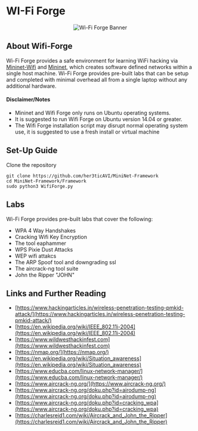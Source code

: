 # WI-Fi Forge

<div style="text-align: center;">
  <img src="https://github.com/her3ticAVI/MiniNet-Framework/blob/main/images/wififorge.png" alt="Wi-Fi Forge Banner">
</div>

## About Wifi-Forge

Wi-Fi Forge provides a safe environment for learning WiFi hacking via [Mininet-Wifi](https://github.com/intrig-unicamp/mininet-wifi/tree/master?tab=readme-ov-file) and [Mininet](https://github.com/mininet/mininet), which creates software defined networks within a single host machine. Wi-Fi Forge provides pre-built labs that can be setup and completed with minimal overhead all from a single laptop without any additional hardware.

#### Disclaimer/Notes

- Mininet and Wifi Forge only runs on Ubuntu operating systems. 
- It is suggested to run Wifi Forge on Ubuntu version 14.04 or greater. 
- The Wifi Forge installation script may disrupt normal operating system use, it is suggested to use a fresh install or virtual machine

## Set-Up Guide

Clone the repository
```
git clone https://github.com/her3ticAVI/MiniNet-Framework
cd MiniNet-Framework/Framework
sudo python3 WifiForge.py
```

## Labs

Wi-Fi Forge provides pre-built labs that cover the following:

- WPA 4 Way Handshakes
- Cracking Wifi Key Encryption
- The tool eaphammer
- WPS Pixie Dust Attacks
- WEP wifi attakcs
- The ARP Spoof tool and downgrading ssl
- The aircrack-ng tool suite
- John the Ripper "JOHN"

## Links and Further Reading 

- [https://www.hackingarticles.in/wireless-penetration-testing-pmkid-attack/](https://www.hackingarticles.in/wireless-penetration-testing-pmkid-attack/)
- [https://en.wikipedia.org/wiki/IEEE_802.11i-2004](https://en.wikipedia.org/wiki/IEEE_802.11i-2004)
- [https://www.wildwesthackinfest.com](https://www.wildwesthackinfest.com)
- [https://nmap.org/](https://nmap.org/)
- [https://en.wikipedia.org/wiki/Situation_awareness](https://en.wikipedia.org/wiki/Situation_awareness)
- [https://www.educba.com/linux-network-manager/](https://www.educba.com/linux-network-manager/)
- [https://www.aircrack-ng.org/](https://www.aircrack-ng.org/)
- [https://www.aircrack-ng.org/doku.php?id=airodump-ng](https://www.aircrack-ng.org/doku.php?id=airodump-ng)
- [https://www.aircrack-ng.org/doku.php?id=cracking_wpa](https://www.aircrack-ng.org/doku.php?id=cracking_wpa)
- [https://charlesreid1.com/wiki/Aircrack_and_John_the_Ripper](https://charlesreid1.com/wiki/Aircrack_and_John_the_Ripper)
